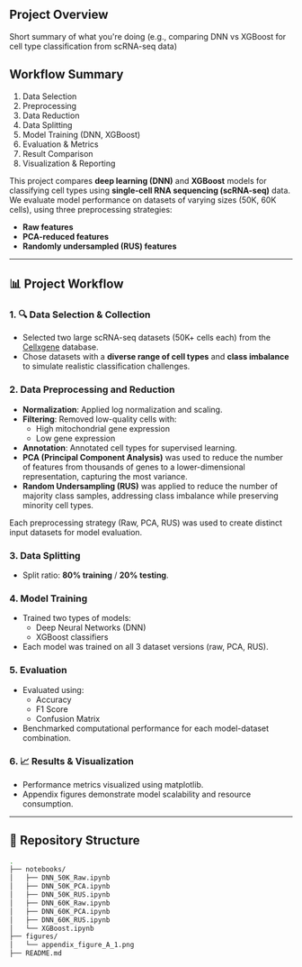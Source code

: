 ##  Project Overview
Short summary of what you're doing (e.g., comparing DNN vs XGBoost for cell type classification from scRNA-seq data)

## Workflow Summary
1. Data Selection  
2. Preprocessing 
3. Data Reduction 
4. Data Splitting  
5. Model Training (DNN, XGBoost)  
6. Evaluation & Metrics  
7. Result Comparison  
8. Visualization & Reporting


This project compares **deep learning (DNN)** and **XGBoost** models for classifying cell types using **single-cell RNA sequencing (scRNA-seq)** data. We evaluate model performance on datasets of varying sizes (50K, 60K cells), using three preprocessing strategies:  
- **Raw features**  
- **PCA-reduced features**  
- **Randomly undersampled (RUS) features**

---

## 📊 Project Workflow

### 1. 🔍 Data Selection & Collection
- Selected two large scRNA-seq datasets (50K+ cells each) from the [Cellxgene](https://cellxgene.cziscience.com/) database.
- Chose datasets with a **diverse range of cell types** and **class imbalance** to simulate realistic classification challenges.

### 2.  Data Preprocessing and Reduction
- **Normalization**: Applied log normalization and scaling.
- **Filtering**: Removed low-quality cells with:
  - High mitochondrial gene expression
  - Low gene expression 
- **Annotation**: Annotated cell types for supervised learning.
- **PCA (Principal Component Analysis)** was used to reduce the number of features from thousands of genes to a lower-dimensional representation, capturing the most variance.
- **Random Undersampling (RUS)** was applied to reduce the number of majority class samples, addressing class imbalance while preserving minority cell types.

Each preprocessing strategy (Raw, PCA, RUS) was used to create distinct input datasets for model evaluation.


### 3. Data Splitting
- Split ratio: **80% training** / **20% testing**.

### 4. Model Training
- Trained two types of models:
  - Deep Neural Networks (DNN)
  - XGBoost classifiers
- Each model was trained on all 3 dataset versions (raw, PCA, RUS).

### 5. Evaluation
- Evaluated using:
  - Accuracy
  - F1 Score
  - Confusion Matrix
- Benchmarked computational performance for each model-dataset combination.

### 6. 📈 Results & Visualization
- Performance metrics visualized using matplotlib.
- Appendix figures demonstrate model scalability and resource consumption.

---

## 📁 Repository Structure

```bash
.
├── notebooks/
│   ├── DNN_50K_Raw.ipynb
│   ├── DNN_50K_PCA.ipynb
│   ├── DNN_50K_RUS.ipynb
│   ├── DNN_60K_Raw.ipynb
│   ├── DNN_60K_PCA.ipynb
│   ├── DNN_60K_RUS.ipynb
│   └── XGBoost.ipynb
├── figures/
│   └── appendix_figure_A_1.png
├── README.md
